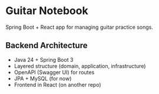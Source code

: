 # Guitar Notebook 
Spring Boot + React app for managing guitar practice songs.

## Backend Architecture
- Java 24 + Spring Boot 3
- Layered structure (domain, application, infrastructure)
- OpenAPI (Swagger UI) for routes
- JPA + MySQL (for now)
- Frontend in React (on another repo)
